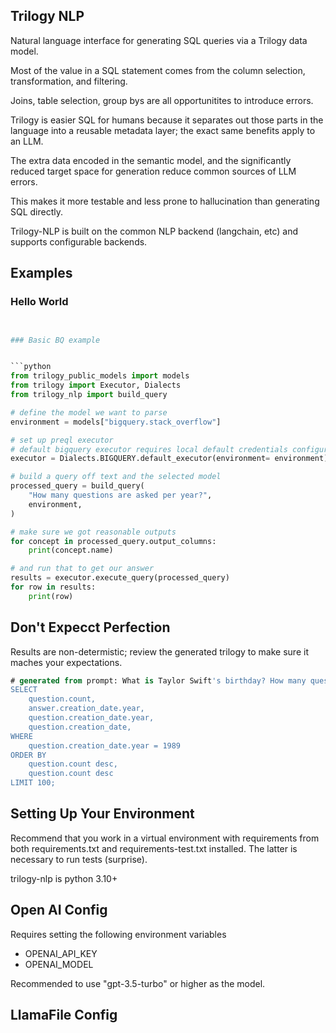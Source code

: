 ## Trilogy NLP

Natural language interface for generating SQL queries via a Trilogy data model.

Most of the value in a SQL statement comes from the column selection, transformation, and filtering.

Joins, table selection, group bys are all opportunitites to introduce errors. 

Trilogy is easier SQL for humans because it separates out those parts in the language into a reusable metadata
layer; the exact same benefits apply to an LLM.

The extra data encoded in the semantic model, and the significantly reduced target space for generation reduce common sources of LLM errors. 

This makes it more testable and less prone to hallucination than generating SQL directly. 

Trilogy-NLP is built on the common NLP backend (langchain, etc) and supports configurable backends.


## Examples

### Hello World

```python


### Basic BQ example


```python
from trilogy_public_models import models
from trilogy import Executor, Dialects
from trilogy_nlp import build_query

# define the model we want to parse
environment = models["bigquery.stack_overflow"]

# set up preql executor
# default bigquery executor requires local default credentials configured
executor = Dialects.BIGQUERY.default_executor(environment= environment)

# build a query off text and the selected model
processed_query = build_query(
    "How many questions are asked per year?",
    environment,
)

# make sure we got reasonable outputs
for concept in processed_query.output_columns:
    print(concept.name)

# and run that to get our answer
results = executor.execute_query(processed_query)
for row in results:
    print(row)
```

## Don't Expecct Perfection

Results are non-determistic; review the generated trilogy to make sure it maches your expectations. 

```sql
# generated from prompt: What is Taylor Swift's birthday? How many questions were asked on that day in 2020?
SELECT
    question.count,
    answer.creation_date.year,
    question.creation_date.year,
    question.creation_date,
WHERE
    question.creation_date.year = 1989
ORDER BY
    question.count desc,
    question.count desc
LIMIT 100;
```

## Setting Up Your Environment

Recommend that you work in a virtual environment with requirements from both requirements.txt and requirements-test.txt installed. The latter is necessary to run
tests (surprise). 

trilogy-nlp is python 3.10+

## Open AI Config
Requires setting the following environment variables
- OPENAI_API_KEY
- OPENAI_MODEL

Recommended to use "gpt-3.5-turbo" or higher as the model.

## LlamaFile Config
